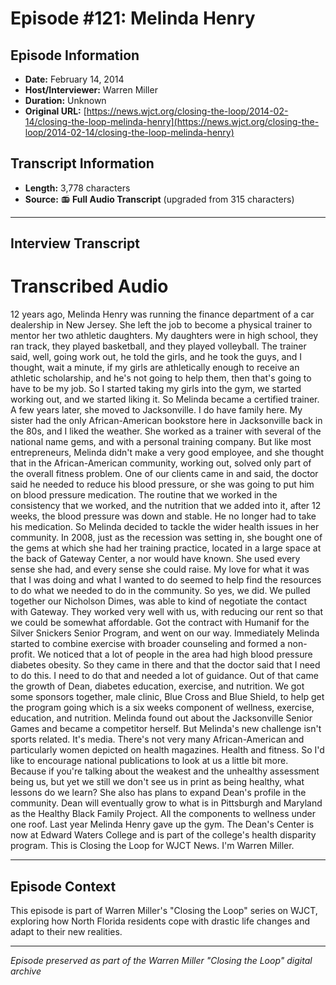 # Episode #121: Melinda Henry



## Episode Information

- **Date:** February 14, 2014
- **Host/Interviewer:** Warren Miller
- **Duration:** Unknown
- **Original URL:** [https://news.wjct.org/closing-the-loop/2014-02-14/closing-the-loop-melinda-henry](https://news.wjct.org/closing-the-loop/2014-02-14/closing-the-loop-melinda-henry)

## Transcript Information

- **Length:** 3,778 characters
- **Source:** 📻 **Full Audio Transcript** (upgraded from 315 characters)

---

## Interview Transcript

# Transcribed Audio
12 years ago, Melinda Henry was running the finance department of a car dealership in New Jersey. She left the job to become a physical trainer to mentor her two athletic daughters. My daughters were in high school, they ran track, they played basketball, and they played volleyball. The trainer said, well, going work out, he told the girls, and he took the guys, and I thought, wait a minute, if my girls are athletically enough to receive an athletic scholarship, and he's not going to help them, then that's going to have to be my job. So I started taking my girls into the gym, we started working out, and we started liking it. So Melinda became a certified trainer. A few years later, she moved to Jacksonville. I do have family here. My sister had the only African-American bookstore here in Jacksonville back in the 80s, and I liked the weather. She worked as a trainer with several of the national name gems, and with a personal training company. But like most entrepreneurs, Melinda didn't make a very good employee, and she thought that in the African-American community, working out, solved only part of the overall fitness problem. One of our clients came in and said, the doctor said he needed to reduce his blood pressure, or she was going to put him on blood pressure medication. The routine that we worked in the consistency that we worked, and the nutrition that we added into it, after 12 weeks, the blood pressure was down and stable. He no longer had to take his medication. So Melinda decided to tackle the wider health issues in her community. In 2008, just as the recession was setting in, she bought one of the gems at which she had her training practice, located in a large space at the back of Gateway Center, a nor would have known. She used every sense she had, and every sense she could raise. My love for what it was that I was doing and what I wanted to do seemed to help find the resources to do what we needed to do in the community. So yes, we did. We pulled together our Nicholson Dimes, was able to kind of negotiate the contact with Gateway. They worked very well with us, with reducing our rent so that we could be somewhat affordable. Got the contract with Humanif for the Silver Snickers Senior Program, and went on our way. Immediately Melinda started to combine exercise with broader counseling and formed a non-profit. We noticed that a lot of people in the area had high blood pressure diabetes obesity. So they came in there and that the doctor said that I need to do this. I need to do that and needed a lot of guidance. Out of that came the growth of Dean, diabetes education, exercise, and nutrition. We got some sponsors together, male clinic, Blue Cross and Blue Shield, to help get the program going which is a six weeks component of wellness, exercise, education, and nutrition. Melinda found out about the Jacksonville Senior Games and became a competitor herself. But Melinda's new challenge isn't sports related. It's media. There's not very many African-American and particularly women depicted on health magazines. Health and fitness. So I'd like to encourage national publications to look at us a little bit more. Because if you're talking about the weakest and the unhealthy assessment being us, but yet we still we don't see us in print as being healthy, what lessons do we learn? She also has plans to expand Dean's profile in the community. Dean will eventually grow to what is in Pittsburgh and Maryland as the Healthy Black Family Project. All the components to wellness under one roof. Last year Melinda Henry gave up the gym. The Dean's Center is now at Edward Waters College and is part of the college's health disparity program. This is Closing the Loop for WJCT News. I'm Warren Miller.

---

## Episode Context

This episode is part of Warren Miller's "Closing the Loop" series on WJCT, exploring how North Florida residents cope with drastic life changes and adapt to their new realities.



---

*Episode preserved as part of the Warren Miller "Closing the Loop" digital archive*
